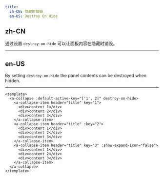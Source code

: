 ```yaml
title:
  zh-CN: 隐藏时销毁
  en-US: Destroy On Hide
```

## zh-CN

通过设置 `destroy-on-hide` 可以让面板内容在隐藏时销毁。

---

## en-US

By setting `destroy-on-hide` the panel contents can be destroyed when hidden.

---

```vue
<template>
  <a-collapse :default-active-key="['1', 2]" destroy-on-hide>
    <a-collapse-item header="title" key="1">
      <div>content 1</div>
      <div>content 2</div>
      <div>content 3</div>
    </a-collapse-item>
    <a-collapse-item header="title" :key="2">
      <div>content 1</div>
      <div>content 2</div>
      <div>content 3</div>
    </a-collapse-item>
    <a-collapse-item header="title" key="3" :show-expand-icon="false">
      <div>content 1</div>
      <div>content 2</div>
      <div>content 3</div>
    </a-collapse-item>
  </a-collapse>
</template>
```
